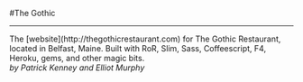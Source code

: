 #The Gothic
<hr/>
The [website](http://thegothicrestaurant.com) for The Gothic Restaurant, located in Belfast, Maine. 
Built with RoR, Slim, Sass, Coffeescript, F4, Heroku, gems, and other magic bits.
<br/>
<em>by Patrick Kenney and Elliot Murphy</em>

